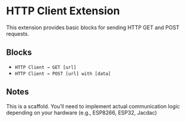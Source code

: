 # HTTP Client Extension

This extension provides basic blocks for sending HTTP GET and POST requests.

## Blocks

- `HTTP Client → GET [url]`
- `HTTP Client → POST [url] with [data]`

## Notes

This is a scaffold. You’ll need to implement actual communication logic depending on your hardware (e.g., ESP8266, ESP32, Jacdac)
